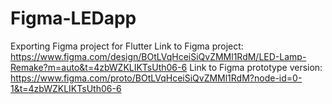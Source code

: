 # Figma-LEDapp
Exporting Figma project for Flutter
Link to Figma project: https://www.figma.com/design/BOtLVqHceiSiQvZMMl1RdM/LED-Lamp-Remake?m=auto&t=4zbWZKLIKTsUth06-6
Link to Figma prototype version: https://www.figma.com/proto/BOtLVqHceiSiQvZMMl1RdM?node-id=0-1&t=4zbWZKLIKTsUth06-6
